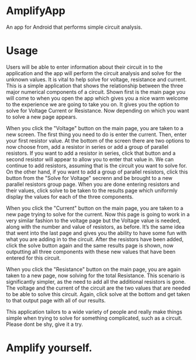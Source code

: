 # AmplifyApp
An app for Android that performs simple circuit analysis.


# Usage
Users will be able to enter information about their circuit in to the application and the app will perform the circuit analysis and solve for the unknown values.  It is vital to help solve for voltage, resistance and current. This is a simple application that shows the relationship between the three major numerical components of a circuit. Shown first is the main page you will come to when you open the app which gives you a nice warm welcome to the experience we are going to take you on. It gives you the option to solve for Voltage Current or Resistance. Now depending on which you want to solve a new page appears. 

When you click the "Voltage" button on the main page, you are taken to a new screen. The first thing you need to do is enter the current. Then, enter your first resistor value. At the bottom of the screen there are two options to now choose from, add a resistor in series or add a group of parallel resistors. If you want to add a resistor in series, click that button and a second resistor will appear to allow you to enter that value in. We can continue to add resistors, assuming that is the circuit you want to solve for. On the other hand, if you want to add a group of parallel resistors, click this button from the "Solve for Voltage" secrenn and be brought to a new parallel resistors group page. When you are done entering resistors and their values, click solve to be taken to the results page which uniformly display the values for each of the three components.

When you click the "Current" button on the main page, you are taken to a new page trying to solve for the current. Now this page is going to work in a very similar fashion to the voltage page but the Voltage value is needed, along with the number and value of resistors, as before. It’s the same idea that went into the last page and gives you the ability to have some fun with what you are adding in to the circuit. After the resistors have been added, click the solve button again and  the same results page is shown, now outputting all three components with these new values that have been entered for this circuit.

When you click the "Resistance" button on the main page, you are again taken to a new page, now solving for the total Resistance. This scenario is significantly simpler, as the need to add all the additional resistors is gone. The voltage and the current of the circuit are the two values that are needed to be able to solve this circuit. Again, click solve at the bottom and get taken to that output page with all of our results. 

This application tailors to a wide variety of people and really make things simple when trying to solve for something complicated, such as a circuit. 
Please dont be shy, give it a try. 
# Amplify yourself. 
